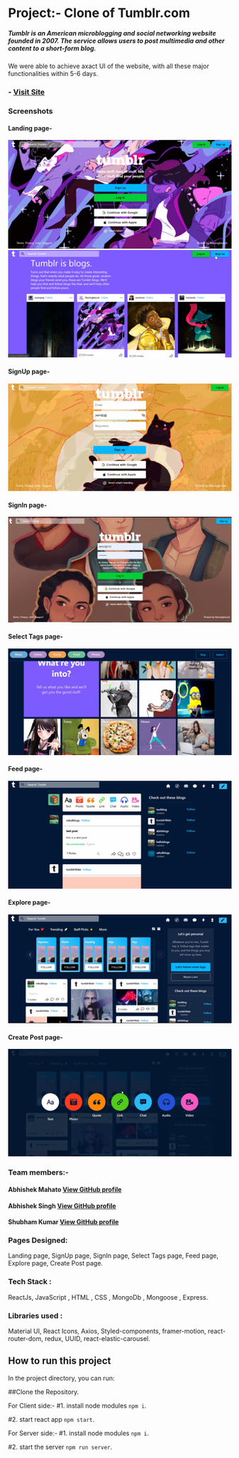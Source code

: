 
# Project:- Clone of Tumblr.com
##### Tumblr is an American microblogging and social networking website founded in 2007. The service allows users to post multimedia and other content to a short-form blog.
We were able to achieve axact UI of the website, with all these major functionalities within 5-6 days.

### - [Visit Site](https://tumblrclone.netlify.app/)

### Screenshots
#### Landing page-
![alt text](https://github.com/abhishekmah/Tumblr-Project/blob/master/client-side/Screenshots/LandingPage1.png)
![alt text](https://github.com/abhishekmah/Tumblr-Project/blob/master/client-side/Screenshots/LandingPage2.png)
#### SignUp page-
![alt text](https://github.com/abhishekmah/Tumblr-Project/blob/master/client-side/Screenshots/SignUpPage2.png)
#### SignIn page-
![alt text](https://github.com/abhishekmah/Tumblr-Project/blob/master/client-side/Screenshots/Login.png)
#### Select Tags page-
![alt text](https://github.com/abhishekmah/Tumblr-Project/blob/master/client-side/Screenshots/TagsPage.png)
#### Feed page-
![alt text](https://github.com/abhishekmah/Tumblr-Project/blob/master/client-side/Screenshots/FeedPage.png)
#### Explore page-
![alt text](https://github.com/abhishekmah/Tumblr-Project/blob/master/client-side/Screenshots/ExplorePage.png)
#### Create Post page-
![alt text](https://github.com/abhishekmah/Tumblr-Project/blob/master/client-side/Screenshots/CreatePostPage.png)

### Team members:-
#### Abhishek Mahato [View GitHub profile](https://github.com/abhishekmah)
#### Abhishek Singh [View GitHub profile](https://github.com/Abhi15git)
#### Shubham Kumar  [View GitHub profile](https://github.com/Shubham-047)

### Pages Designed:
Landing page, SignUp page, SignIn page, Select Tags page, Feed page, Explore page, Create Post page.

### Tech Stack : 
ReactJs, JavaScript , HTML , CSS , MongoDb , Mongoose , Express.
 
 ### Libraries used : 
 Material UI, React Icons, Axios, Styled-components, framer-motion, react-router-dom, redux, UUID, react-elastic-carousel.
 
## How to run this project

In the project directory, you can run:

##Clone the Repository.

For Client side:-
#1. install node modules `npm i`.

#2. start react app `npm start`.

For Server side:-
#1. install node modules `npm i`.

#2. start the server `npm run server`.


